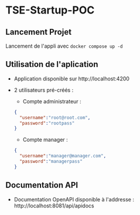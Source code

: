 # TSE-Startup-POC

## Lancement Projet

Lancement de l'appli avec `docker compose up -d`

## Utilisation de l'aplication
- Application disponible sur http://localhost:4200
- 2 utilisateurs pré-créés :

  - Compte administrateur :
  ```json
  {
    "username":"root@root.com",
    "password":"rootpass"
  }
  ```

  - Compte manager :
  ```json
  {
    "username":"manager@manager.com",
    "password":"managerpass"
  }
  ```
## Documentation API
- Documentation OpenAPI disponible à l'addresse : http://localhost:8081/api/apidocs


